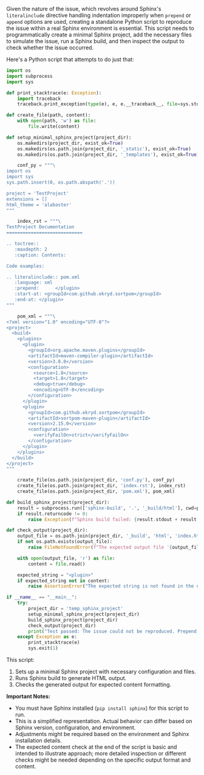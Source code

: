 Given the nature of the issue, which revolves around Sphinx's `literalinclude` directive handling indentation improperly when `prepend` or `append` options are used, creating a standalone Python script to reproduce the issue within a real Sphinx environment is essential. This script needs to programmatically create a minimal Sphinx project, add the necessary files to simulate the issue, run a Sphinx build, and then inspect the output to check whether the issue occurred.

Here's a Python script that attempts to do just that:

```python
import os
import subprocess
import sys

def print_stacktrace(e: Exception):
    import traceback
    traceback.print_exception(type(e), e, e.__traceback__, file=sys.stderr)

def create_file(path, content):
    with open(path, 'w') as file:
        file.write(content)

def setup_minimal_sphinx_project(project_dir):
    os.makedirs(project_dir, exist_ok=True)
    os.makedirs(os.path.join(project_dir, '_static'), exist_ok=True)
    os.makedirs(os.path.join(project_dir, '_templates'), exist_ok=True)

    conf_py = """\
import os
import sys
sys.path.insert(0, os.path.abspath('.'))

project = 'TestProject'
extensions = []
html_theme = 'alabaster'
"""

    index_rst = """\
TestProject Documentation
============================

.. toctree::
   :maxdepth: 2
   :caption: Contents:

Code examples:

.. literalinclude:: pom.xml
   :language: xml
   :prepend:      </plugin>
   :start-at: <groupId>com.github.ekryd.sortpom</groupId>
   :end-at: </plugin>
"""

    pom_xml = """\
<?xml version="1.0" encoding="UTF-8"?>
<project>
  <build>
    <plugins>
      <plugin>
        <groupId>org.apache.maven.plugins</groupId>
        <artifactId>maven-compiler-plugin</artifactId>
        <version>3.8.0</version>
        <configuration>
          <source>1.8</source>
          <target>1.8</target>
          <debug>true</debug>
          <encoding>UTF-8</encoding>
        </configuration>
      </plugin>
      <plugin>
        <groupId>com.github.ekryd.sortpom</groupId>
        <artifactId>sortpom-maven-plugin</artifactId>
        <version>2.15.0</version>
        <configuration>
          <verifyFailOn>strict</verifyFailOn>
        </configuration>
      </plugin>
    </plugins>
  </build>
</project>
"""

    create_file(os.path.join(project_dir, 'conf.py'), conf_py)
    create_file(os.path.join(project_dir, 'index.rst'), index_rst)
    create_file(os.path.join(project_dir, 'pom.xml'), pom_xml)

def build_sphinx_project(project_dir):
    result = subprocess.run(['sphinx-build', '.', '_build/html'], cwd=project_dir, capture_output=True, text=True)
    if result.returncode != 0:
        raise Exception(f"Sphinx build failed: {result.stdout + result.stderr}")

def check_output(project_dir):
    output_file = os.path.join(project_dir, '_build', 'html', 'index.html')
    if not os.path.exists(output_file):
        raise FileNotFoundError(f"The expected output file '{output_file}' does not exist.")

    with open(output_file, 'r') as file:
        content = file.read()

    expected_string = "<plugin>"
    if expected_string not in content:
        raise AssertionError("The expected string is not found in the output. Indentation might be incorrect.")

if __name__ == "__main__":
    try:
        project_dir = 'temp_sphinx_project'
        setup_minimal_sphinx_project(project_dir)
        build_sphinx_project(project_dir)
        check_output(project_dir)
        print("Test passed: The issue could not be reproduced. Prepend matches the content indentation.")
    except Exception as e:
        print_stacktrace(e)
        sys.exit(1)
```

This script:
1. Sets up a minimal Sphinx project with necessary configuration and files.
2. Runs Sphinx build to generate HTML output.
3. Checks the generated output for expected content formatting.

**Important Notes:**
- You must have Sphinx installed (`pip install sphinx`) for this script to run.
- This is a simplified representation. Actual behavior can differ based on Sphinx version, configuration, and environment.
- Adjustments might be required based on the environment and Sphinx installation details.
- The expected content check at the end of the script is basic and intended to illustrate approach; more detailed inspection or different checks might be needed depending on the specific output format and content.